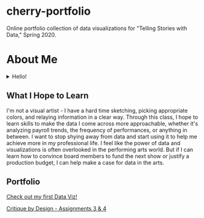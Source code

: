 # cherry-portfolio
Online portfolio collection of data visualizations for "Telling Stories with Data," Spring 2020. 

# About Me 

<details>
  <summary>Hello!</summary>
  
My name is Dreya (she/her/hers) and I'm a second year Arts Management student at Carnegie Mellon University. I'm a huge opera buff and musicology nerd. After spending many years training as a classical bassoonist and jazz saxophonist, I have shifted my focused towards the management side of the performing arts. To me, the arts are all about people. Whether it’s the individuals onstage, behind the scenes, or in the audience, everyone contributes to the overall experience, and I love facilitating the connections that make it all happen! 

When not studying at Hamburg Hall or home with my cats, you can often find me in Pittsburgh's Strip District where I intern at the Pittsburgh Opera. After graduation, I hope to continue my work in opera, scheduling rehearsals, preparing music, solidifying contracts, and helping get artists, designers, and technicians to the stage. In my limited spare time I also love going to Zumba classes, visiting all the museums in Pittsburgh, and attending as many shows and performances as I can! 
</details>

## What I Hope to Learn

I'm not a visual artist - I have a hard time sketching, picking appropriate colors, and relaying information in a clear way. Through this class, I hope to learn skills to make the data I come across more approachable, whether it's analyzing payroll trends, the frequency of performances, or anything in between. I want to stop shying away from data and start using it to help me achieve more in my professional life. I feel like the power of data and visualizations is often overlooked in the performing arts world. But if I can learn how to convince board members to fund the next show or justify a production budget, I can help make a case for data in the arts.

## Portfolio

[Check out my first Data Viz!](/dataviz2.md)

[Critique by Design - Assignments 3 & 4](/critiquebydesign.md)

